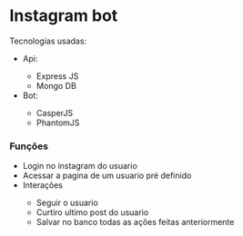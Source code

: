 <h1>Instagram bot</h1>
<p>Tecnologias usadas:</p>
<ul>
  <li>Api:</li>
  <ul>
    <li>Express JS</li>
    <li>Mongo DB</li>
  </ul>
  <li>Bot:</li>
  <ul>
    <li>CasperJS</li>
    <li>PhantomJS</li>
  </ul>
 </ul>
 
<h3>Funções</h3>
<ul>
  <li>Login no instagram do usuario</li>
  <li>Acessar a pagina de um usuario pré definido</li>
  <li>Interações</li>
  <ul>
    <li>Seguir o usuario</li>
    <li>Curtiro ultimo post do usuario</li>
    <li>Salvar no banco todas as ações feitas anteriormente</li>
  </ul>
 </ul>
